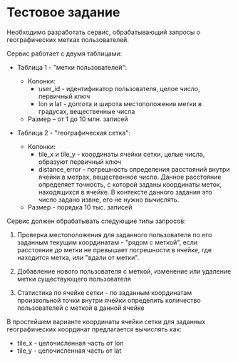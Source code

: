Тестовое задание
================

Необходимо разработать сервис, обрабатывающий запросы о географических метках пользователей.

Сервис работает с двумя таблицами:

- Таблица 1 - "метки пользователей":
  - Колонки:
    - user_id - идентификатор пользователя, целое число, первичный ключ
    - lon и lat - долгота и широта местоположения метки в градусах, вещественные числа
  - Размер – от 1 до 10 млн. записей

- Таблица 2 - "географическая сетка":
  - Колонки:
    - tile_x и tile_y - координаты ячейки сетки, целые числа, образуют первичный ключ
    - distance_error - погрешность определения расстояний внутри ячейки в метрах, вещественное число. Данное расстояние определяет точность, с которой заданы координаты меток, находящихся в ячейке. В контексте данного задания это число задано извне, его не нужно вычислять.
  - Размер - порядка 10 тыс. записей

Сервис должен обрабатывать следующие типы запросов:

1. Проверка местоположения для заданного пользователя по его заданным текущим координатам - "рядом с меткой", если расстояние до метки не превышает погрешности в ячейке, где находится метка, или "вдали от метки".

2. Добавление нового пользователя с меткой, изменение или удаление метки существующего пользователя

3. Статистика по ячейке сетки - по заданным координатам произвольной точки внутри ячейки определить количество пользователей с меткой в данной ячейке

В простейшем варианте координаты ячейки сетки для заданных географических координат предлагается вычислять как:

- tile_x - целочисленная часть от lon
- tile_y - целочисленная часть от lat
